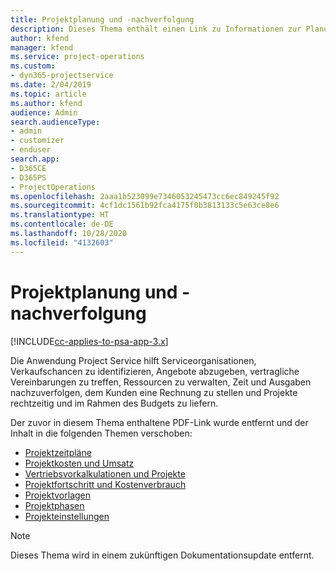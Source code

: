 ```yaml
---
title: Projektplanung und -nachverfolgung
description: Dieses Thema enthält einen Link zu Informationen zur Planung und Nachverfolgung in Project Service Automation.
author: kfend
manager: kfend
ms.service: project-operations
ms.custom:
- dyn365-projectservice
ms.date: 2/04/2019
ms.topic: article
ms.author: kfend
audience: Admin
search.audienceType:
- admin
- customizer
- enduser
search.app:
- D365CE
- D365PS
- ProjectOperations
ms.openlocfilehash: 2aaa1b523099e7346053245473cc6ec849245f92
ms.sourcegitcommit: 4cf1dc1561b92fca4175f0b3813133c5e63ce8e6
ms.translationtype: HT
ms.contentlocale: de-DE
ms.lasthandoff: 10/28/2020
ms.locfileid: "4132603"
---
```

# <a name="project-planning-and-tracking"></a>Projektplanung und -nachverfolgung

[!INCLUDE[cc-applies-to-psa-app-3.x](../../includes/cc-applies-to-psa-app-3x.md)]

Die Anwendung Project Service hilft Serviceorganisationen, Verkaufschancen zu identifizieren, Angebote abzugeben, vertragliche Vereinbarungen zu treffen, Ressourcen zu verwalten, Zeit und Ausgaben nachzuverfolgen, dem Kunden eine Rechnung zu stellen und Projekte rechtzeitig und im Rahmen des Budgets zu liefern. 

Der zuvor in diesem Thema enthaltene PDF-Link wurde entfernt und der Inhalt in die folgenden Themen verschoben:

- [Projektzeitpläne](../project-creating.md)
- [Projektkosten und Umsatz](../project-estimating.md)
- [Vertriebsvorkalkulationen und Projekte](../project-leveraging.md)
- [Projektfortschritt und Kostenverbrauch](../project-tracking.md)
- [Projektvorlagen](../project-templates.md)
- [Projektphasen](../project-stages.md)
- [Projekteinstellungen](../project-settings.md)

> [!NOTE]
> Dieses Thema wird in einem zukünftigen Dokumentationsupdate entfernt. 
